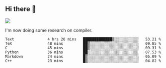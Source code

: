 


<!--
**liusy58/liusy58** is a ✨ _special_ ✨ repository because its `README.md` (this file) appears on your GitHub profile.

Here are some ideas to get you started:

- 🔭 I’m currently working on ...
- 🌱 I’m currently learning ...
- 👯 I’m looking to collaborate on ...
- 🤔 I’m looking for help with ...
- 💬 Ask me about ...
- 📫 How to reach me: ...
- 😄 Pronouns: ...
- ⚡ Fun fact: ...
-->
<!--
![](https://komarev.com/ghpvc/?username=liusy58&color=brightgreen&label=PROFILE+VIEWS)




- 🔭 I’m currently working on my .
- 📫 How to reach me:plz contact me by [email](liusy58@,ail2.sysu.edu.cn) or WeChat(LIUSIYU_58)
- 🏫 I'm an undergraduate in Sun-Yat-sen University majoring in the computer science. Expected to graduate in Spring 2021.
- 👯 I'm now interested in System such as OS, Compiler and Database. 
- 🤔 I’m looking for help with Database System.
-->

## Hi there 👋
![](https://komarev.com/ghpvc/?username=liusy58&color=brightgreen&label=PROFILE+VIEWS)



I'm now doing some research on compiler.



 <!--START_SECTION:waka-->

```text
Text               4 hrs 20 mins   █████████████▒░░░░░░░░░░░   53.21 %
TeX                48 mins         ██▒░░░░░░░░░░░░░░░░░░░░░░   09.85 %
C                  45 mins         ██▒░░░░░░░░░░░░░░░░░░░░░░   09.31 %
Python             36 mins         ██░░░░░░░░░░░░░░░░░░░░░░░   07.53 %
Markdown           24 mins         █▒░░░░░░░░░░░░░░░░░░░░░░░   05.09 %
C++                23 mins         █▒░░░░░░░░░░░░░░░░░░░░░░░   04.82 %
```

<!--END_SECTION:waka-->

